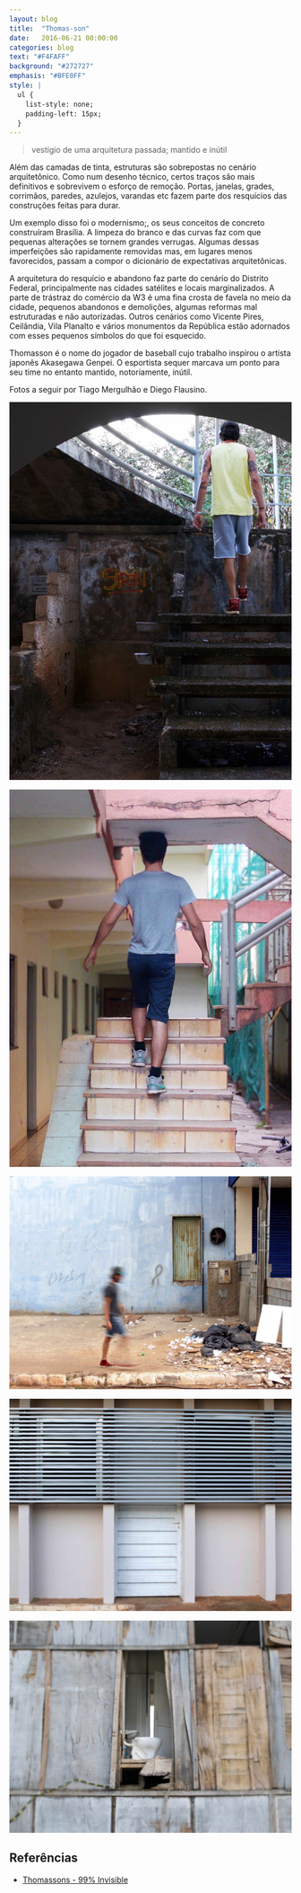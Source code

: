 ```yaml
---
layout: blog
title:  "Thomas-son"
date:   2016-06-21 00:00:00
categories: blog
text: "#F4FAFF"
background: "#272727"
emphasis: "#BFE0FF"
style: |
  ul {
    list-style: none;
    padding-left: 15px;
  }
---
```


> vestígio de uma arquitetura passada; mantido e inútil

Além das camadas de tinta, estruturas são sobrepostas no cenário arquitetônico.
Como num desenho técnico, certos traços são mais definitivos e sobrevivem o esforço de remoção.
Portas, janelas, grades, corrimãos, paredes, azulejos, varandas etc fazem parte dos resquícios das construções feitas para durar.

Um exemplo disso foi o modernismo;, os seus conceitos de concreto construíram Brasília.
A limpeza do branco e das curvas faz com que pequenas alterações se tornem grandes verrugas.
Algumas dessas imperfeições são rapidamente removidas mas, em lugares menos favorecidos, passam a compor o dicionário de expectativas arquitetônicas.

A arquitetura do resquício e abandono faz parte do cenário do Distrito Federal, principalmente nas cidades satélites e locais marginalizados.
A parte de trástraz do comércio da W3 é uma fina crosta de favela no meio da cidade, pequenos abandonos e demolições, algumas reformas mal estruturadas e não autorizadas.
Outros cenários como Vicente Pires, Ceilândia, Vila Planalto e vários monumentos da República estão adornados com esses pequenos símbolos do que foi esquecido.

Thomasson é o nome do jogador de baseball cujo trabalho inspirou o artista japonês Akasegawa Genpei.
O esportista sequer marcava um ponto para seu time no entanto mantido, notoriamente, inútil.

Fotos a seguir por Tiago Mergulhão e Diego Flausino.

![Year Walk](/assets/thomasson-escada-1.jpg)

![Year Walk](/assets/thomasson-escada-2.jpg)

![Year Walk](/assets/thomasson-porta-1.jpg)

![Year Walk](/assets/thomasson-porta-2.jpg)

![Year Walk](/assets/thomasson-sanitario.jpg)

## Referências

- [Thomassons - 99% Invisible](http://99percentinvisible.org/episode/thomassons/)

